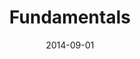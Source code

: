 ---
layout: item
title: "Fundamentals"
type: seminar
org: Faculty of Architecture and the Built Environment, Delft University of Technology
date: 2014-09-01
hide: true
iterations: [2014 (fall), 2015 (spring), 2015 (fall)]
---